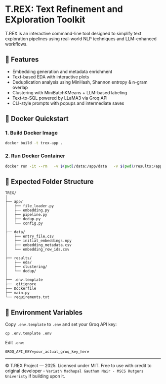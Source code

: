 # T.REX: Text Refinement and EXploration Toolkit

T.REX is an interactive command-line tool designed to simplify text exploration pipelines using real-world NLP techniques and LLM-enhanced workflows.

## 🔧 Features
- Embedding generation and metadata enrichment
- Text-based EDA with interactive plots
- Deduplication analysis using MinHash, Shannon entropy & n-gram overlap
- Clustering with MiniBatchKMeans + LLM-based labeling
- Text-to-SQL powered by LLaMA3 via Groq API
- CLI-style prompts with popups and intermediate saves

## 🐳 Docker Quickstart

### 1. Build Docker Image
```bash
docker build -t trex-app .
```

### 2. Run Docker Container
```bash
docker run -it --rm   -v $(pwd)/data:/app/data   -v $(pwd)/results:/app/results   --env-file .env   trex-app
```

## 📁 Expected Folder Structure

```
TREX/
│
├── app/
│   ├── file_loader.py
│   ├── embedding.py
│   ├── pipeline.py
│   ├── dedup.py
│   └── config.py
│
├── data/
│   ├── entry_file.csv
│   ├── initial_embeddings.npy
│   ├── embedding_metadata.csv
│   └── embedding_row_ids.csv
│
├── results/
│   ├── eda/
│   ├── clustering/
│   └── dedup/
│
├── .env.template
├── .gitignore
├── Dockerfile
├── main.py
└── requirements.txt
```

## 🔐 Environment Variables

Copy `.env.template` to `.env` and set your Groq API key:

```
cp .env.template .env
```

Edit `.env`:
```
GROQ_API_KEY=your_actual_groq_key_here
```

---

© T.REX Project — 2025. Licensed under MIT. Free to use with credit to original developer - `Variath Madhupal Gautham Nair - MSCS Rutgers Univeristy` if building upon it.

